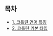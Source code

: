 ## 목차
* [1. 코틀린 언어 특징](https://abcdefgh123123.tistory.com/495)
* [2. 코틀린 기본 타입](https://abcdefgh123123.tistory.com/497)
